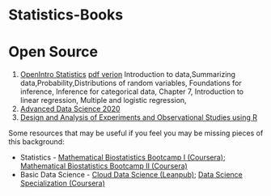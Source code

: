 # Statistics-Books




# Open Source

1. [OpenIntro Statistics](https://www.openintro.org/) [pdf verion](openintro-statistics-sample.pdf)
    Introduction to data,Summarizing data,Probability,Distributions of random variables, Foundations for inference, Inference for categorical data, Chapter 7, Introduction to linear regression, Multiple and logistic regression,
2. [Advanced Data Science 2020](http://jtleek.com/ads2020/index.html)
3. [Design and Analysis of Experiments and Observational Studies using R](http://designexptr.org/index.html)



Some resources that may be useful if you feel you may be missing pieces of this background:

- Statistics - [Mathematical Biostatistics Bootcamp I (Coursera)](https://www.coursera.org/learn/biostatistics); [Mathematical Biostatistics Bootcamp II (Coursera)](https://www.coursera.org/learn/biostatistics-2)
- Basic Data Science - [Cloud Data Science (Leanpub)](https://leanpub.com/universities/set/jhu/cloud-based-data-science); [Data Science Specialization (Coursera)](https://www.coursera.org/specializations/jhu-data-science)
